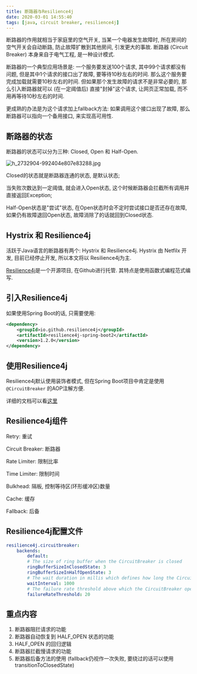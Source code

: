 ```yaml
---
title: 断路器与Resilience4j
date: 2020-03-01 14:55:40
tags: [java, circuit breaker, resilience4j]
---
```


断路器的作用就相当于家庭里的空气开关, 当某一个电器发生故障时, 所在房间的空气开关会自动断路, 防止故障扩散到其他房间, 引发更大的事故. 断路器 (Circuit Breaker) 本身来自于电气工程, 是一种设计模式.

断路器的一个典型应用场景是: 一个服务要发送100个请求, 其中99个请求都没有问题, 但是其中1个请求的接口出了故障, 要等待10秒左右的时间. 那么这个服务要完成加载就需要10秒左右的时间. 但如果那个发生故障的请求不是非常必要的, 那么引入断路器就可以 (在一定阈值后) 直接"封掉"这个请求, 让网页正常加载, 而不用再等待10秒左右的时间.

更成熟的办法是为这个请求加上fallback方法: 如果调用这个接口出现了故障, 那么断路器可以指向一个备用接口, 来实现高可用性.

## 断路器的状态

断路器的状态可以分为三种: Closed, Open 和 Half-Open.

![h_2732904-992404e807e83288.jpg](https://i.loli.net/2020/03/01/oDvSaYkwhUGVHMO.jpg)

Closed的状态就是断路器连通的状态, 是默认状态;

当失败次数达到一定阈值, 就会进入Open状态, 这个时候断路器会拦截所有调用并直接返回Exception;

Half-Open状态是"尝试"状态, 在Open状态时会不定时尝试接口是否还存在故障, 如果仍有故障退回Open状态, 故障消除了的话就回到Closed状态.<!-- more -->

## Hystrix 和 Resilience4j

活跃于Java语言的断路器有两个: Hystrix 和 Resilience4j. Hystrix 由 Netfilx 开发, 目前已经停止开发, 所以本文将以 Resilience4j为主.

[Resilience4j](https://github.com/resilience4j/resilience4j)是一个开源项目, 在Github进行托管. 其特点是使用函数式编程范式编写.

## 引入Resilience4j

如果使用Spring Boot的话, 只需要使用:

```xml
<dependency>
    <groupId>io.github.resilience4j</groupId>
    <artifactId>resilience4j-spring-boot2</artifactId>
    <version>1.2.0</version>
</dependency>
```

## 使用Resilience4j

Resilience4j默认使用装饰者模式, 但在Spring Boot项目中肯定是使用 `@CircuitBreaker` 的AOP注解方便.

详细的文档可以看[这里](https://resilience4j.readme.io/docs)

## Resilience4j组件

Retry: 重试

Circuit Breaker: 断路器

Rate Limiter: 限制比率

Time Limiter: 限制时间

Bulkhead: 隔板, 控制等待区(环形缓冲区)数量

Cache: 缓存

Fallback: 后备

## Resilience4j配置文件

```yaml
resilience4j.circuitbreaker:
    backends:
        default:
        # The size of ring buffer when the CircuitBreaker is closed
        ringBufferSizeInClosedState: 3
        ringBufferSizeInHalfOpenState: 3
        # The wait duration in millis which defines how long the CircuitBreaker should stay open before it switches to half open
        waitInterval: 1000
        # The failure rate threshold above which the CircuitBreaker opens and starts short-curcuiting calls
        failureRateThreshold: 20
```

## 重点内容

1. 断路器阻拦请求的功能
2. 断路器自动恢复到 HALF_OPEN 状态的功能
3. HALF_OPEN 的回归逻辑
4. 断路器拦截慢请求的功能
5. 断路器后备方法的使用 (fallback仍视作一次失败, 要绕过的话可以使用transitionToClosedState)
